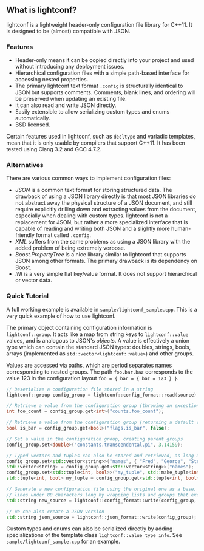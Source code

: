 What is lightconf?
------
lightconf is a lightweight header-only configuration file library for C++11. It is designed to be (almost) compatible with JSON.

### Features
- Header-only means it can be copied directly into your project and used without introducing any deployment issues.
- Hierarchical configuration files with a simple path-based interface for accessing nested properties.
- The primary lightconf text format `.config` is structurally identical to JSON but supports comments. Comments, blank lines, and ordering will be preserved when updating an existing file.
- It can also read and write JSON directly.
- Easily extensible to allow serializing custom types and enums automatically.
- BSD licensed.

Certain features used in lightconf, such as `decltype` and variadic templates, mean that it is only usable by compilers that support C++11. It has been tested using Clang 3.2 and GCC 4.7.2.

### Alternatives
There are various common ways to implement configuration files:
- _JSON_ is a common text format for storing structured data. The drawback of using a JSON library directly is that most JSON libraries do not abstract away the physical structure of a JSON document, and still require explicitly drilling down and extracting values from the document, especially when dealing with custom types. lightconf is not a replacement for JSON, but rather a more specialized interface that is capable of reading and writing both JSON and a slightly more human-friendly format called `.config`.
- _XML_ suffers from the same problems as using a JSON library with the added problem of being extremely verbose.
- _Boost.PropertyTree_ is a nice library similar to lightconf that supports JSON among other formats. The primary drawback is its dependency on Boost.
- _INI_ is a very simple flat key/value format. It does not support hierarchical or vector data.

### Quick Tutorial
A full working example is available in `sample/lightconf_sample.cpp`. This is a very quick example of how to use lightconf.

The primary object containing configuration information is `lightconf::group`. It acts like a map from string keys to `lightconf::value` values, and is analogous to JSON's _objects_. A value is effectively a union type which can contain the standard JSON types: doubles, strings, bools, arrays (implemented as `std::vector<lightconf::value>`) and other groups.

Values are accessed via paths, which are period separates names corresponding to nested groups. The path `foo.bar.baz` corresponds to the value 123 in the configuration layout `foo = { bar = { baz = 123 } }`.

```cpp
// Deserialize a configuration file stored in a string
lightconf::group config_group = lightconf::config_format::read(source);

// Retrieve a value from the configuration group (throwing an exception if it doesn't exist)
int foo_count = config_group.get<int>("counts.foo_count");

// Retrieve a value from the configuration group (returning a default value if it doesn't exist)
bool is_bar = config_group.get<bool>("flags.is_bar", false);

// Set a value in the configuration group, creating parent groups
config_group.set<double>("constants.transcendental.pi", 3.14159);

// Typed vectors and tuples can also be stored and retrieved, as long as the inner types can be stored
config_group.set<std::vector<string>>("names", { "Fred", "George", "Stephen" });
std::vector<string> = config_group.get<std::vector<string>>("names");
config_group.set<std::tuple<int, bool>>("my_tuple", std::make_tuple<int, bool>(10, false));
std::tuple<int, bool> my_tuple = config_group.get<std::tuple<int, bool>>("my_tuple");

// Generate a new configuration file using the original one as a base, and attempting to keep 
// lines under 80 characters long by wrapping lists and groups that exceed that length
std::string new_source = lightconf::config_format::write(config_group, source, 80);

// We can also create a JSON version
std::string json_source = lightconf::json_format::write(config_group);
```

Custom types and enums can also be serialized directly by adding specializations of the template class `lightconf::value_type_info`. See `sample/lightconf_sample.cpp` for an example.

